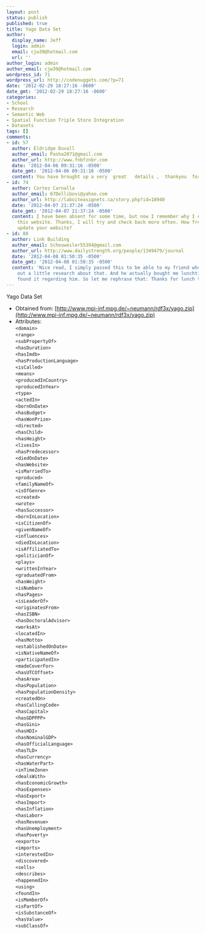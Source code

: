 ```yaml
---
layout: post
status: publish
published: true
title: Yago Data Set
author:
  display_name: Jeff
  login: admin
  email: cjw39@hotmail.com
  url: ''
author_login: admin
author_email: cjw39@hotmail.com
wordpress_id: 71
wordpress_url: http://codenuggets.com/?p=71
date: '2012-02-29 18:27:16 -0600'
date_gmt: '2012-02-29 18:27:16 -0600'
categories:
- School
- Research
- Semantic Web
- Spatial Function Triple Store Integration
- Datasets
tags: []
comments:
- id: 57
  author: Eldridge Duvall
  author_email: Pasha2071@gmail.com
  author_url: http://www.fnbfznbr.com
  date: '2012-04-06 09:31:16 -0500'
  date_gmt: '2012-04-06 09:31:16 -0500'
  content: You have brought up a very  great   details ,  thankyou  for the post.
- id: 74
  author: Cortez Carnalla
  author_email: 67Dellibovi@yahoo.com
  author_url: http://laboiteasignets.ca/story.php?id=18940
  date: '2012-04-07 21:37:24 -0500'
  date_gmt: '2012-04-07 21:37:24 -0500'
  content: I have been absent for some time, but now I remember why I used to love
    this website. Thanks, I will try and check back more often. How frequently you
    update your website?
- id: 88
  author: Link Building
  author_email: Schouweiler55394@gmail.com
  author_url: http://www.dailystrength.org/people/1349479/journal
  date: '2012-04-08 01:50:35 -0500'
  date_gmt: '2012-04-08 01:50:35 -0500'
  content: 'Nice read, I simply passed this to be able to my friend who was carrying
    out a little research about that. And he actually bought me lunchtime since I
    found it regarding him. So let me rephrase that: Thanks for lunch time!'
---
```

Yago Data Set

- Obtained from: [http://www.mpi-inf.mpg.de/~neumann/rdf3x/yago.zip](http://www.mpi-inf.mpg.de/~neumann/rdf3x/yago.zip)
- Attributes:  
`<domain>`  
`<range>`  
`<subPropertyOf>`  
`<hasDuration>`  
`<hasImdb>`  
`<hasProductionLanguage>`  
`<isCalled>`  
`<means>`  
`<producedInCountry>`  
`<producedInYear>`  
`<type>`  
`<actedIn>`  
`<bornOnDate>`  
`<hasBudget>`  
`<hasWonPrize>`  
`<directed>`  
`<hasChild>`  
`<hasHeight>`  
`<livesIn>`  
`<hasPredecessor>`  
`<diedOnDate>`  
`<hasWebsite>`  
`<isMarriedTo>`  
`<produced>`  
`<familyNameOf>`  
`<isOfGenre>`  
`<created>`  
`<wrote>`  
`<hasSuccessor>`  
`<bornInLocation>`  
`<isCitizenOf>`  
`<givenNameOf>`  
`<influences>`  
`<diedInLocation>`  
`<isAffiliatedTo>`  
`<politicianOf>`  
`<plays>`  
`<writtenInYear>`  
`<graduatedFrom>`  
`<hasWeight>`  
`<isNumber>`  
`<hasPages>`  
`<isLeaderOf>`  
`<originatesFrom>`  
`<hasISBN>`  
`<hasDoctoralAdvisor>`  
`<worksAt>`  
`<locatedIn>`  
`<hasMotto>`  
`<establishedOnDate>`  
`<isNativeNameOf>`  
`<participatedIn>`  
`<madeCoverFor>`  
`<hasUTCOffset>`  
`<hasArea>`  
`<hasPopulation>`  
`<hasPopulationDensity>`  
`<createdOn>`  
`<hasCallingCode>`  
`<hasCapital>`  
`<hasGDPPPP>`  
`<hasGini>`  
`<hasHDI>`  
`<hasNominalGDP>`  
`<hasOfficialLanguage>`  
`<hasTLD>`  
`<hasCurrency>`  
`<hasWaterPart>`  
`<inTimeZone>`  
`<dealsWith>`  
`<hasEconomicGrowth>`  
`<hasExpenses>`  
`<hasExport>`  
`<hasImport>`  
`<hasInflation>`  
`<hasLabor>`  
`<hasRevenue>`  
`<hasUnemployment>`  
`<hasPoverty>`  
`<exports>`  
`<imports>`  
`<interestedIn>`  
`<discovered>`  
`<sells>`  
`<describes>`  
`<happenedIn>`  
`<using>`  
`<foundIn>`  
`<isMemberOf>`  
`<isPartOf>`  
`<isSubstanceOf>`  
`<hasValue>`  
`<subClassOf>`
